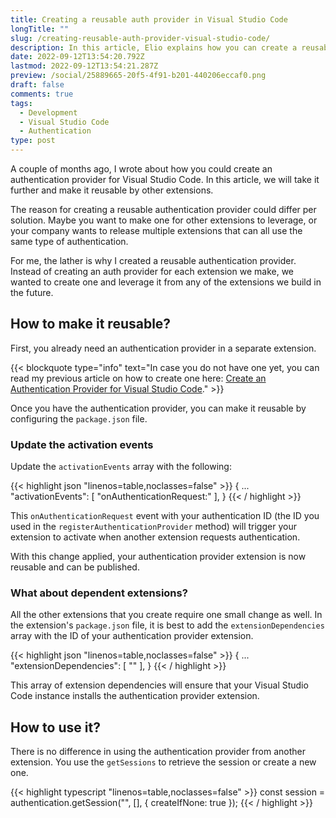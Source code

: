 ```yaml
---
title: Creating a reusable auth provider in Visual Studio Code
longTitle: ""
slug: /creating-reusable-auth-provider-visual-studio-code/
description: In this article, Elio explains how you can create a reusable authentication provider extension that you can leverage in all your extensions.
date: 2022-09-12T13:54:20.792Z
lastmod: 2022-09-12T13:54:21.287Z
preview: /social/25889665-20f5-4f91-b201-440206eccaf0.png
draft: false
comments: true
tags:
  - Development
  - Visual Studio Code
  - Authentication
type: post
---
```


A couple of months ago, I wrote about how you could create an authentication provider for Visual Studio Code. In this article, we will take it further and make it reusable by other extensions. 

The reason for creating a reusable authentication provider could differ per solution. Maybe you want to make one for other extensions to leverage, or your company wants to release multiple extensions that can all use the same type of authentication. 

For me, the lather is why I created a reusable authentication provider. Instead of creating an auth provider for each extension we make, we wanted to create one and leverage it from any of the extensions we build in the future.

## How to make it reusable?

First, you already need an authentication provider in a separate extension. 

{{< blockquote type="info" text="In case you do not have one yet, you can read my previous article on how to create one here: [Create an Authentication Provider for Visual Studio Code](https://www.eliostruyf.com/create-authentication-provider-visual-studio-code/)." >}}

Once you have the authentication provider, you can make it reusable by configuring the `package.json` file.

### Update the activation events

Update the `activationEvents` array with the following:

{{< highlight json "linenos=table,noclasses=false" >}}
{
  ...
  "activationEvents": [
    "onAuthenticationRequest:<auth id>"
  ],
}
{{< / highlight >}}

This `onAuthenticationRequest` event with your authentication ID (the ID you used in the `registerAuthenticationProvider` method) will trigger your extension to activate when another extension requests authentication.

With this change applied, your authentication provider extension is now reusable and can be published.

### What about dependent extensions?

All the other extensions that you create require one small change as well. In the extension's `package.json` file, it is best to add the `extensionDependencies` array with the ID of your authentication provider extension.

{{< highlight json "linenos=table,noclasses=false" >}}
{
  ...
  "extensionDependencies": [
    "<auth provider extension id>"
  ],
}
{{< / highlight >}}

This array of extension dependencies will ensure that your Visual Studio Code instance installs the authentication provider extension.

## How to use it?

There is no difference in using the authentication provider from another extension. You use the `getSessions` to retrieve the session or create a new one.

{{< highlight typescript "linenos=table,noclasses=false" >}}
const session = authentication.getSession("<auth id>", [], { createIfNone: true });
{{< / highlight >}}